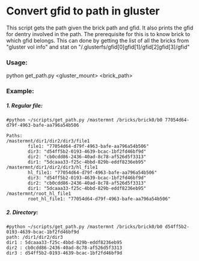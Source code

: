 # Convert gfid to path in gluster
This script gets the path given the brick path and gfid.
It also prints the gfid for dentry involved in the path.
The prerequisite for this is to know brick to which gfid
belongs. This can done by getting the list of all the bricks
from "gluster vol info" and stat on "<brick-path>/.glusterfs/gfid[0]gfid[1]/gfid[2]gfid[3]/gfid"

### Usage:
python get_path.py <gluster_mount> <brick_path> <gfid>

### Example:
##### 1. Regular file:
```
#python ~/scripts/get_path.py /mastermnt /bricks/brick0/b0 77054d64-d79f-4963-bafe-aa796a54b506

Paths:
/mastermnt/dir1/dir2/dir3/file1
        file1: "77054d64-d79f-4963-bafe-aa796a54b506"
        dir3: "d54ff5b2-0193-4639-bcac-1bf2fd46bf9d"
        dir2: "cb0cdd86-2436-40ad-8c78-af526d5f3313"
        dir1: "5dcaaa33-f25c-4bbd-829b-eddf8236eb95"
/mastermnt/dir1/dir2/dir3/hl_file1
        hl_file1: "77054d64-d79f-4963-bafe-aa796a54b506"
        dir3: "d54ff5b2-0193-4639-bcac-1bf2fd46bf9d"
        dir2: "cb0cdd86-2436-40ad-8c78-af526d5f3313"
        dir1: "5dcaaa33-f25c-4bbd-829b-eddf8236eb95"
/mastermnt/root_hl_file1
        root_hl_file1: "77054d64-d79f-4963-bafe-aa796a54b506"
```

##### 2. Directory:
```
#python ~/scripts/get_path.py /mastermnt /bricks/brick0/b0 d54ff5b2-0193-4639-bcac-1bf2fd46bf9d
path: /dir1/dir2/dir3
dir1 : 5dcaaa33-f25c-4bbd-829b-eddf8236eb95
dir2 : cb0cdd86-2436-40ad-8c78-af526d5f3313
dir3 : d54ff5b2-0193-4639-bcac-1bf2fd46bf9d
```
